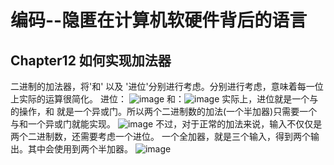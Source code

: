 # 编码--隐匿在计算机软硬件背后的语言
## Chapter12 如何实现加法器
二进制的加法器，将'和' 以及 '进位'分别进行考虑。分别进行考虑，意味着每一位上实际的运算很简化。
进位： ![image](https://github.com/ethan686/books/assets/73508499/1d28451a-3beb-4ab2-91f6-6ed376efbf7c)
和：![image](https://github.com/ethan686/books/assets/73508499/969a586e-cf87-48aa-89a3-38fe6a453684)
实际上，进位就是一个与的操作，和 就是一个异或门。所以两个二进制数的加法(一个半加器)只需要一个与和一个异或门就能实现。
![image](https://github.com/ethan686/books/assets/73508499/d0d642ca-e0ac-430f-bc13-ad91b4507164)
不过，对于正常的加法来说，输入不仅仅是两个二进制数，还需要考虑一个进位。
一个全加器，就是三个输入，得到两个输出。其中会使用到两个半加器。
![image](https://github.com/ethan686/books/assets/73508499/4b3c441f-3490-49a0-8ea8-66c981720d20)
